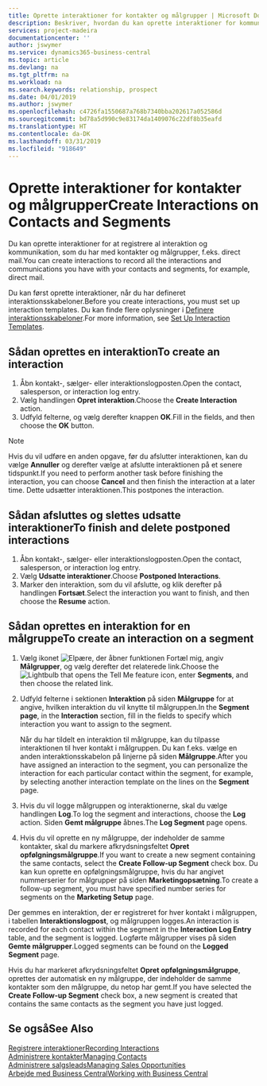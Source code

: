 ```yaml
---
title: Oprette interaktioner for kontakter og målgrupper | Microsoft Docs
description: Beskriver, hvordan du kan oprette interaktioner for kommunikation, som du har med kontakter og målgrupper i Business Central, f.eks. direct mail.
services: project-madeira
documentationcenter: ''
author: jswymer
ms.service: dynamics365-business-central
ms.topic: article
ms.devlang: na
ms.tgt_pltfrm: na
ms.workload: na
ms.search.keywords: relationship, prospect
ms.date: 04/01/2019
ms.author: jswymer
ms.openlocfilehash: c4726fa1550687a768b7340bba202617a052586d
ms.sourcegitcommit: bd78a5d990c9e83174da1409076c22df8b35eafd
ms.translationtype: HT
ms.contentlocale: da-DK
ms.lasthandoff: 03/31/2019
ms.locfileid: "918649"
---
```

# <a name="create-interactions-on-contacts-and-segments"></a><span data-ttu-id="4488a-103">Oprette interaktioner for kontakter og målgrupper</span><span class="sxs-lookup"><span data-stu-id="4488a-103">Create Interactions on Contacts and Segments</span></span>
<span data-ttu-id="4488a-104">Du kan oprette interaktioner for at registrere al interaktion og kommunikation, som du har med kontakter og målgrupper, f.eks. direct mail.</span><span class="sxs-lookup"><span data-stu-id="4488a-104">You can create interactions to record all the interactions and communications you have with your contacts and segments, for example, direct mail.</span></span>

<span data-ttu-id="4488a-105">Du kan først oprette interaktioner, når du har defineret interaktionsskabeloner.</span><span class="sxs-lookup"><span data-stu-id="4488a-105">Before you create interactions, you must set up interaction templates.</span></span> <span data-ttu-id="4488a-106">Du kan finde flere oplysninger i [Definere interaktionsskabeloner](marketing-interactions.md).</span><span class="sxs-lookup"><span data-stu-id="4488a-106">For more information, see  [Set Up Interaction Templates](marketing-interactions.md).</span></span>

## <a name="to-create-an-interaction"></a><span data-ttu-id="4488a-107">Sådan oprettes en interaktion</span><span class="sxs-lookup"><span data-stu-id="4488a-107">To create an interaction</span></span>
1. <span data-ttu-id="4488a-108">Åbn kontakt-, sælger- eller interaktionslogposten.</span><span class="sxs-lookup"><span data-stu-id="4488a-108">Open the contact, salesperson, or interaction log entry.</span></span>
2. <span data-ttu-id="4488a-109">Vælg handlingen **Opret interaktion**.</span><span class="sxs-lookup"><span data-stu-id="4488a-109">Choose the **Create Interaction** action.</span></span>
3. <span data-ttu-id="4488a-110">Udfyld felterne, og vælg derefter knappen **OK**.</span><span class="sxs-lookup"><span data-stu-id="4488a-110">Fill in the fields, and then choose the **OK** button.</span></span>

> [!NOTE]  
>   <span data-ttu-id="4488a-111">Hvis du vil udføre en anden opgave, før du afslutter interaktionen, kan du vælge **Annuller** og derefter vælge at afslutte interaktionen på et senere tidspunkt.</span><span class="sxs-lookup"><span data-stu-id="4488a-111">If you need to perform another task before finishing the interaction, you can choose **Cancel** and then finish the interaction at a later time.</span></span> <span data-ttu-id="4488a-112">Dette udsætter interaktionen.</span><span class="sxs-lookup"><span data-stu-id="4488a-112">This postpones the interaction.</span></span>

## <a name="to-finish-and-delete-postponed-interactions"></a><span data-ttu-id="4488a-113">Sådan afsluttes og slettes udsatte interaktioner</span><span class="sxs-lookup"><span data-stu-id="4488a-113">To finish and delete postponed interactions</span></span>
1. <span data-ttu-id="4488a-114">Åbn kontakt-, sælger- eller interaktionslogposten.</span><span class="sxs-lookup"><span data-stu-id="4488a-114">Open the contact, salesperson, or interaction log entry.</span></span>
2. <span data-ttu-id="4488a-115">Vælg **Udsatte interaktioner**.</span><span class="sxs-lookup"><span data-stu-id="4488a-115">Choose **Postponed Interactions**.</span></span>
3. <span data-ttu-id="4488a-116">Marker den interaktion, som du vil afslutte, og klik derefter på handlingen **Fortsæt**.</span><span class="sxs-lookup"><span data-stu-id="4488a-116">Select the interaction you want to finish, and then choose the **Resume** action.</span></span>

## <a name="to-create-an-interaction-on-a-segment"></a><span data-ttu-id="4488a-117">Sådan oprettes en interaktion for en målgruppe</span><span class="sxs-lookup"><span data-stu-id="4488a-117">To create an interaction on a segment</span></span>
1. <span data-ttu-id="4488a-118">Vælg ikonet ![Elpære, der åbner funktionen Fortæl mig](media/ui-search/search_small.png "Fortæl mig, hvad du vil foretage dig"), angiv **Målgrupper**, og vælg derefter det relaterede link.</span><span class="sxs-lookup"><span data-stu-id="4488a-118">Choose the ![Lightbulb that opens the Tell Me feature](media/ui-search/search_small.png "Tell me what you want to do") icon, enter **Segments**, and then choose the related link.</span></span>
2. <span data-ttu-id="4488a-119">Udfyld felterne i sektionen **Interaktion** på siden **Målgruppe** for at angive, hvilken interaktion du vil knytte til målgruppen.</span><span class="sxs-lookup"><span data-stu-id="4488a-119">In the **Segment page**, in the **Interaction** section, fill in the fields to specify which interaction you want to assign to the segment.</span></span>

    <span data-ttu-id="4488a-120">Når du har tildelt en interaktion til målgruppe, kan du tilpasse interaktionen til hver kontakt i målgruppen. Du kan f.eks. vælge en anden interaktionsskabelon på linjerne på siden **Målgruppe**.</span><span class="sxs-lookup"><span data-stu-id="4488a-120">After you have assigned an interaction to the segment, you can personalize the interaction for each particular contact within the segment, for example, by selecting another interaction template on the lines on the **Segment** page.</span></span>  
3. <span data-ttu-id="4488a-121">Hvis du vil logge målgruppen og interaktionerne, skal du vælge handlingen **Log**.</span><span class="sxs-lookup"><span data-stu-id="4488a-121">To log the segment and interactions, choose the **Log** action.</span></span> <span data-ttu-id="4488a-122">Siden **Gemt målgruppe** åbnes.</span><span class="sxs-lookup"><span data-stu-id="4488a-122">The **Log Segment** page opens.</span></span>
4. <span data-ttu-id="4488a-123">Hvis du vil oprette en ny målgruppe, der indeholder de samme kontakter, skal du markere afkrydsningsfeltet **Opret opfølgningsmålgruppe**.</span><span class="sxs-lookup"><span data-stu-id="4488a-123">If you want to create a new segment containing the same contacts, select the **Create Follow-up Segment** check box.</span></span> <span data-ttu-id="4488a-124">Du kan kun oprette en opfølgningsmålgruppe, hvis du har angivet nummerserier for målgrupper på siden **Marketingopsætning**.</span><span class="sxs-lookup"><span data-stu-id="4488a-124">To create a follow-up segment, you must have specified number series for segments on the **Marketing Setup** page.</span></span>

<span data-ttu-id="4488a-125">Der gemmes en interaktion, der er registreret for hver kontakt i målgruppen, i tabellen **Interaktionslogpost**, og målgruppen logges.</span><span class="sxs-lookup"><span data-stu-id="4488a-125">An interaction is recorded for each contact within the segment in the **Interaction Log Entry** table, and the segment is logged.</span></span> <span data-ttu-id="4488a-126">Logførte målgrupper vises på siden **Gemte målgrupper**.</span><span class="sxs-lookup"><span data-stu-id="4488a-126">Logged segments can be found on the **Logged Segment** page.</span></span>

<span data-ttu-id="4488a-127">Hvis du har markeret afkrydsningsfeltet **Opret opfølgningsmålgruppe**, oprettes der automatisk en ny målgruppe, der indeholder de samme kontakter som den målgruppe, du netop har gemt.</span><span class="sxs-lookup"><span data-stu-id="4488a-127">If you have selected the **Create Follow-up Segment** check box, a new segment is created that contains the same contacts as the segment you have just logged.</span></span>

## <a name="see-also"></a><span data-ttu-id="4488a-128">Se også</span><span class="sxs-lookup"><span data-stu-id="4488a-128">See Also</span></span>
[<span data-ttu-id="4488a-129">Registrere interaktioner</span><span class="sxs-lookup"><span data-stu-id="4488a-129">Recording Interactions</span></span>](marketing-interactions.md)  
[<span data-ttu-id="4488a-130">Administrere kontakter</span><span class="sxs-lookup"><span data-stu-id="4488a-130">Managing Contacts</span></span>](marketing-contacts.md)  
[<span data-ttu-id="4488a-131">Administrere salgsleads</span><span class="sxs-lookup"><span data-stu-id="4488a-131">Managing Sales Opportunities</span></span>](marketing-manage-sales-opportunities.md)  
[<span data-ttu-id="4488a-132">Arbejde med Business Central</span><span class="sxs-lookup"><span data-stu-id="4488a-132">Working with Business Central</span></span>](ui-work-product.md)

